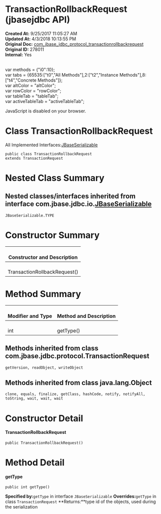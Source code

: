 # TransactionRollbackRequest (jbasejdbc API)

**Created At:** 9/25/2017 11:05:27 AM  
**Updated At:** 4/3/2018 10:13:55 PM  
**Original Doc:** [com_jbase_jdbc_protocol_transactionrollbackrequest](https://docs.jbase.com/39240-protocol/com_jbase_jdbc_protocol_transactionrollbackrequest)  
**Original ID:** 278011  
**Internal:** Yes  

<!--<br>    try {<br>        if (location.href.indexOf('is-external=true') == -1) {<br>            parent.document.title="TransactionRollbackRequest (jbasejdbc   API)";<br>        }<br>    }<br>    catch(err) {<br>    }<br>//--><br>var methods = {"i0":10};<br>var tabs = {65535:["t0","All Methods"],2:["t2","Instance Methods"],8:["t4","Concrete Methods"]};<br>var altColor = "altColor";<br>var rowColor = "rowColor";<br>var tableTab = "tableTab";<br>var activeTableTab = "activeTableTab";
JavaScript is disabled on your browser.



# Class TransactionRollbackRequest

All Implemented Interfaces:[JBaseSerializable](./../../io/jbaseserializable-%28jbasejdbc-api%29 "interface in com.jbase.jdbc.io")
```
public class TransactionRollbackRequest
extends TransactionRequest
```



# Nested Class Summary



## Nested classes/interfaces inherited from interface com.jbase.jdbc.io.[JBaseSerializable](./../../io/jbaseserializable-%28jbasejdbc-api%29 "interface in com.jbase.jdbc.io")
`JBaseSerializable.TYPE`






# Constructor Summary


| <br>Constructor and Description<br> |
| --- |
| <br>TransactionRollbackRequest()<br> |






# Method Summary


| <br>Modifier and Type<br> | <br>Method and Description<br> |
| --- | --- |
| <br>int<br> | <br>getType()<br> |




## 


## Methods inherited from class com.jbase.jdbc.protocol.TransactionRequest
`getVersion, readObject, writeObject`





## Methods inherited from class java.lang.Object
`clone, equals, finalize, getClass, hashCode, notify, notifyAll, toString, wait, wait, wait`

# Constructor Detail



#### **TransactionRollbackRequest**

```
public TransactionRollbackRequest()
```







# Method Detail



#### **getType**

```
public int getType()
```

**Specified by:**`getType` in interface `JBaseSerializable`
**Overrides:**`getType` in class `TransactionRequest`
**Returns:**type id of the objects, used during the serialization


